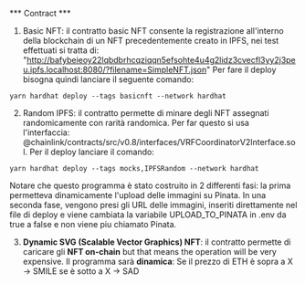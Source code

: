 *** Contract ***

1. Basic NFT: il contratto basic NFT consente la registrazione all'interno della blockchain di un NFT precedentemente creato in IPFS, nei test effettuati si tratta di: "http://bafybeieoy22lqbdbrhcqziqqn5efsohte4u4g2lidz3cvecfl3yy2j3peu.ipfs.localhost:8080/?filename=SimpleNFT.json"
Per fare il deploy bisogna quindi lanciare il seguente comando: 
```
yarn hardhat deploy --tags basicnft --network hardhat
```

2. Random IPFS: il contratto permette di minare degli NFT assegnati randomicamente con rarità randomica. Per far questo si usa l'interfaccia: @chainlink/contracts/src/v0.8/interfaces/VRFCoordinatorV2Interface.sol.
Per il deploy lanciare il comando: 
```
yarn hardhat deploy --tags mocks,IPFSRandom --network hardhat
```
Notare che questo programma è stato costruito in 2 differenti fasi: la prima permetteva dinamicamente l'upload delle immagini su Pinata. In una seconda fase, vengono presi gli URL delle immagini, inseriti direttamente nel file di deploy e viene cambiata la variabile UPLOAD_TO_PINATA in .env da true a false e non viene piu chiamato Pinata.

3. **Dynamic SVG (Scalable Vector Graphics) NFT**: il contratto permette di caricare gli **NFT on-chain** but that means the operation will be very expensive. Il programma sarà **dinamica**:
Se il prezzo di ETH è sopra a X -> SMILE
se è sotto a X -> SAD
